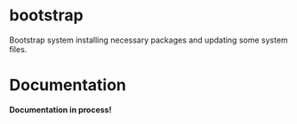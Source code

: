 # bootstrap
Bootstrap system installing necessary packages and updating some system files.

# Documentation

**Documentation in process!** 

